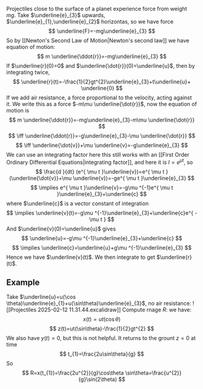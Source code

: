 Projectiles close to the surface of a planet experience force from weight $mg$. Take $\underline{e}_{3}$ upwards, $\underline{e}_{1},\underline{e}_{2}$ horizontas, so we have force
$$
\underline{F}=-mg\underline{e}_{3}
$$
So by [[Newton's Second Law of Motion|Newton's second law]] we have equation of motion:
$$
m  \underline{\ddot{r}}=-mg\underline{e}_{3}
$$
If $\underline{r}(0)=0$ and $\underline{\dot{r}}(0)=\underline{u}$, then by integrating twice,
$$
\underline{r}(t)=-\frac{1}{2}gt^{2}\underline{e}_{3}+t\underline{u}+ \underline{0}
$$
If we add air resistance, a force proportional to the velocity, acting against it. We write this as a force $-m\mu  \underline{\dot{r}}$, now the equation of motion is
$$
m  \underline{\ddot{r}}=-mg\underline{e}_{3}-m\mu  \underline{\dot{r}}
$$
$$
\iff   \underline{\ddot{r}}=-g\underline{e}_{3}-\mu  \underline{\dot{r}}
$$
$$
 \iff  \underline{\dot{v}}+\mu \underline{v}=-g\underline{e}_{3}
$$
We can use an integrating factor here this still works with an [[First Order Ordinary Differential Equations|integrating factor]], and here it is $I=e^{ \mu t }$, so
$$
\frac{d }{dt} (e^{ \mu t }\underline{v})=e^{ \mu t }(\underline{\dot{v}}+\mu \underline{v})=-ge^{ \mu t }\underline{e}_{3}
$$
$$
\implies e^{ \mu t }\underline{v}=-g\mu ^{-1}e^{ \mu t }\underline{e}_{3}+\underline{c}
$$
where $\underline{c}$ is a vector constant of integration
$$
\implies \underline{v}(t)=-g\mu ^{-1}\underline{e}_{3}+\underline{c}e^{ -\mu t }
$$
And $\underline{v}(0)=\underline{u}$ gives
$$
\underline{u}=-g\mu ^{-1}\underline{e}_{3}+\underline{c}
$$
$$
\implies \underline{c}=\underline{u}+g\mu ^{-1}\underline{e}_{3}
$$
Hence we have $\underline{v}(t)$. We then integrate to get $\underline{r}(t)$.
## Example
Take $\underline{u}=u(\cos \theta)\underline{e}_{1}+u(\sin\theta)\underline{e}_{3}$, no air resistance:
![[Projectiles 2025-02-12 11.31.44.excalidraw]]
Compute rnage $R$: we have:
$$
x(t)=ut(\cos \theta)
$$
$$
 z(t)=ut(\sin\theta)-\frac{1}{2}gt^{2}
$$
We also have $y(t)=0$, but this is not helpful. It returns to the grount $z=0$ at time
$$
t_{1}=\frac{2u\sin\theta}{g}
$$
So 
$$
R=x(t_{1})=\frac{2u^{2}}{g}\cos\theta \sin\theta=\frac{u^{2}}{g}\sin(2\theta)
$$

